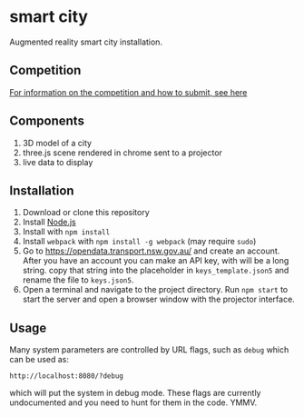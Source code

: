# smart city
Augmented reality smart city installation.

## Competition
[For information on the competition and how to submit, see here](https://github.com/TransportLab/smart-city/blob/main/COMPETITION.md)

## Components
  1. 3D model of a city
  2. three.js scene rendered in chrome sent to a projector
  3. live data to display

## Installation
  1. Download or clone this repository
  2. Install [Node.js](https://nodejs.org/en/)
  3. Install with `npm install`
  4. Install `webpack` with `npm install -g webpack` (may require `sudo`)
  5. Go to https://opendata.transport.nsw.gov.au/ and create an account. After you have an account you can make an API key, with will be a long string. copy that string into the placeholder in `keys_template.json5` and rename the file to `keys.json5`.
  6. Open a terminal and navigate to the project directory. Run `npm start` to start the server and open a browser window with the projector interface.

## Usage
Many system parameters are controlled by URL flags, such as `debug` which can be used as:

```
http://localhost:8080/?debug
```

which will put the system in debug mode. These flags are currently undocumented and you need to hunt for them in the code. YMMV.

